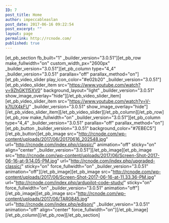 ```yaml
---
ID: 7
post_title: Home
author: impeccableaslan
post_date: 2017-06-16 09:22:54
post_excerpt: ""
layout: page
permalink: http://rcnode.com/
published: true
---
```

[et_pb_section fb_built="1" _builder_version="3.0.51"][et_pb_row make_fullwidth="on" custom_width_px="2600px" _builder_version="3.0.51"][et_pb_column type="4_4" _builder_version="3.0.51" parallax="off" parallax_method="on"][et_pb_video_slider play_icon_color="#e02b20" _builder_version="3.0.51"][et_pb_video_slider_item src="https://www.youtube.com/watch?v=9ZhGK115XV0" background_layout="light" _builder_version="3.0.51" show_image_overlay="hide"][/et_pb_video_slider_item][et_pb_video_slider_item src="https://www.youtube.com/watch?v=V-k7IUX4kFU" _builder_version="3.0.51" show_image_overlay="hide"][/et_pb_video_slider_item][/et_pb_video_slider][/et_pb_column][/et_pb_row][et_pb_row make_fullwidth="on" _builder_version="3.0.51"][et_pb_column type="4_4" _builder_version="3.0.51" parallax="off" parallax_method="on"][et_pb_button _builder_version="3.0.51" background_color="#7EBEC5"][/et_pb_button][et_pb_image src="http://rcnode.com/wp-content/uploads/2017/06/20170616_202548.jpg" url="http://rcnode.com/index.php/classic/" animation="off" sticky="on" align="center" _builder_version="3.0.51"][/et_pb_image][et_pb_image src="http://rcnode.com/wp-content/uploads/2017/06/Screen-Shot-2017-06-16-at-9.14.05-PM.jpg" url="http://rcnode.com/index.php/upgraded-classic/" sticky="on" force_fullwidth="on" _builder_version="3.0.51" animation="off"][/et_pb_image][et_pb_image src="http://rcnode.com/wp-content/uploads/2017/06/Screen-Shot-2017-06-16-at-11.33.36-PM.jpg" url="http://rcnode.com/index.php/ardupilot-code-study/" sticky="on" force_fullwidth="on" _builder_version="3.0.51" animation="off"][/et_pb_image][et_pb_image src="http://rcnode.com/wp-content/uploads/2017/06/TAR0845.jpg" url="http://rcnode.com/index.php/edison/" _builder_version="3.0.51" animation="off" align="center" force_fullwidth="on"][/et_pb_image][/et_pb_column][/et_pb_row][/et_pb_section]